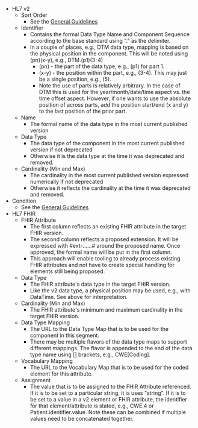 * HL7 v2
   * Sort Order
      * See the [General Guidelines](mapping_guidelines.html#general-format)
   * Identifier
      * Contains the formal Data Type Name and Component Sequence according to the base standard using "." as the delimiter.
      * In a couple of places, e.g., DTM data type, mapping is based on the physical position in the component.  This will be noted using (pn)(x-y), e.g., DTM.(p1)(3-4)
         * (pn) - the part of the data type, e.g., (p1) for part 1.
         * (x-y) - the position within the part, e.g., (3-4).  This may just be a single position, e.g., (5).
         * Note the use of parts is relatively arbitrary.  In the case of DTM this is used for the year/month/date/time aspect vs. the time offset aspect.  However, if one wants to use the absolute position of across parts, add the position start/end (x and y) to the last position of the prior part.
   * Name
      * The formal name of the data type in the most current published version
   * Data Type
      * The data type of the component in the most current published version if not deprecated
      * Otherwise it is the data type at the time it was deprecated and removed.
   * Cardinality (Min and Max)
      * The cardinality in the most current published version expressed numerically if not deprecated
      * Otherwise it reflects the cardinality at the time it was deprecated and removed.
* Condition
   * See the [General Guidelines](mapping_guidelines.html#general-format)
* HL7 FHIR
   * FHIR Attribute
      * The first column reflects an existing FHIR attribute in the target FHIR version.
      * The second column reflects a proposed extension.  It will be expressed with #ext-......# around the proposed name.  Once approved, the formal name will be put in the first column.
      * This approach will enable tooling to already process existing FHIR attributes and not have to create special handling for elements still being proposed.
   * Data Type
      * The FHIR attribute's data type in the target FHIR version.
      * Like the v2 data type, a physical position may be used, e.g., with DataTime.  See above for interpretation.
   * Cardinality (Min and Max)
      * The FHIR attribute's minimum and maximum cardinality in the target FHIR version.
   * Data Type Mapping
      * The URL to the Data Type Map that is to be used for the component in this segment.
      * There may be multiple flavors of the data type maps to support different mappings.  The flavor is appended to the end of the data type name using [] brackets, e.g., CWE[Coding].
   * Vocabulary Mapping
      * The URL to the Vocabulary Map that is to be used for the coded element for this attribute.
   * Assignment
      * The value that is to be assigned to the FHIR Attribute referenced. If it is to be set to a particular string, it is uses "string". If it is to be set to a value in a v2 element or FHIR attribute, the identifier for that element/attribute is stated, e.g., CWE.4 or Patient.identifier.value. Note these can be combined if multiple values need to be concatenated together.

